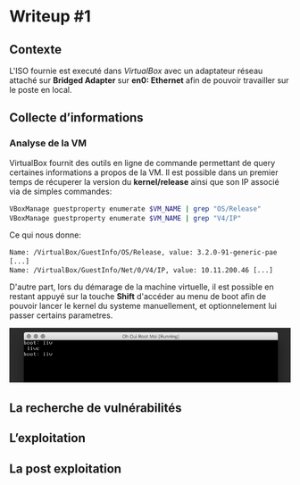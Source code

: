 # Writeup #1

## Contexte

L'ISO fournie est executé dans *VirtualBox* avec un adaptateur
réseau attaché sur **Bridged Adapter** sur **en0: Ethernet** afin
de pouvoir travailler sur le poste en local.

## Collecte d’informations

### Analyse de la VM

VirtualBox fournit des outils en ligne de commande permettant
de query certaines informations a propos de la VM. Il est possible
dans un premier temps de récuperer la version du **kernel/release** ainsi
que son IP associé via de simples commandes:

```bash
VBoxManage guestproperty enumerate $VM_NAME | grep "OS/Release"
VBoxManage guestproperty enumerate $VM_NAME | grep "V4/IP"
```

Ce qui nous donne:

```
Name: /VirtualBox/GuestInfo/OS/Release, value: 3.2.0-91-generic-pae [...]
Name: /VirtualBox/GuestInfo/Net/0/V4/IP, value: 10.11.200.46 [...]
```

D'autre part, lors du démarage de la machine virtuelle, il est possible
en restant appuyé sur la touche **Shift** d'accéder au menu de boot afin
de pouvoir lancer le kernel du systeme manuellement, et optionnelement lui
passer certains parametres.

![Boot Menu](https://raw.githubusercontent.com/deville-m/boot2root/master/.github/boot1.png)

## La recherche de vulnérabilités

## L’exploitation

## La post exploitation
